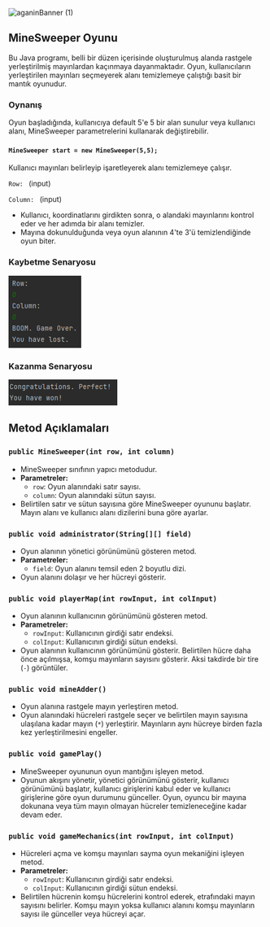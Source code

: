 ![aganinBanner (1)](https://github.com/byurudur/Mine-Sweeper/assets/136338567/212000fe-66f8-4be2-9625-1fdbe3c1e594)

## MineSweeper Oyunu

Bu Java programı, belli bir düzen içerisinde oluşturulmuş alanda rastgele yerleştirilmiş mayınlardan kaçınmaya dayanmaktadır. Oyun, kullanıcıların yerleştirilen mayınları seçmeyerek alanı temizlemeye çalıştığı basit bir mantık oyunudur.

### Oynanış

Oyun başladığında, kullanıcıya default 5'e 5 bir alan sunulur veya kullanıcı alanı, MineSweeper parametrelerini kullanarak değiştirebilir. 

#### `MineSweeper start = new MineSweeper(5,5);`

Kullanıcı mayınları belirleyip işaretleyerek alanı temizlemeye çalışır.

`Row: ` (input)

`Column: ` (input)

- Kullanıcı, koordinatlarını girdikten sonra, o alandaki mayınlarını kontrol eder ve her adımda bir alanı temizler.
- Mayına dokunulduğunda veya oyun alanının 4'te 3'ü temizlendiğinde oyun biter.

### Kaybetme Senaryosu

![img.png](img.png)

### Kazanma Senaryosu

![img_1.png](img_1.png)

## Metod Açıklamaları

### `public MineSweeper(int row, int column)`

- MineSweeper sınıfının yapıcı metodudur.
- **Parametreler:**
    - `row`: Oyun alanındaki satır sayısı.
    - `column`: Oyun alanındaki sütun sayısı.
- Belirtilen satır ve sütun sayısına göre MineSweeper oyununu başlatır. Mayın alanı ve kullanıcı alanı dizilerini buna göre ayarlar.

### `public void administrator(String[][] field)`

-  Oyun alanının yönetici görünümünü gösteren metod.
- **Parametreler:**
    - `field`: Oyun alanını temsil eden 2 boyutlu dizi.
-  Oyun alanını dolaşır ve her hücreyi gösterir.

### `public void playerMap(int rowInput, int colInput)`

-  Oyun alanının kullanıcının görünümünü gösteren metod.
- **Parametreler:**
    - `rowInput`: Kullanıcının girdiği satır endeksi.
    - `colInput`: Kullanıcının girdiği sütun endeksi.
-  Oyun alanının kullanıcının görünümünü gösterir. Belirtilen hücre daha önce açılmışsa, komşu mayınların sayısını gösterir. Aksi takdirde bir tire (`-`) görüntüler.

### `public void mineAdder()`

-  Oyun alanına rastgele mayın yerleştiren metod.
-  Oyun alanındaki hücreleri rastgele seçer ve belirtilen mayın sayısına ulaşılana kadar mayın (`*`) yerleştirir. Mayınların aynı hücreye birden fazla kez yerleştirilmesini engeller.

### `public void gamePlay()`

-  MineSweeper oyununun oyun mantığını işleyen metod.
-  Oyunun akışını yönetir, yönetici görünümünü gösterir, kullanıcı görünümünü başlatır, kullanıcı girişlerini kabul eder ve kullanıcı girişlerine göre oyun durumunu günceller. Oyun, oyuncu bir mayına dokunana veya tüm mayın olmayan hücreler temizleneceğine kadar devam eder.

### `public void gameMechanics(int rowInput, int colInput)`

-  Hücreleri açma ve komşu mayınları sayma oyun mekaniğini işleyen metod.
- **Parametreler:**
    - `rowInput`: Kullanıcının girdiği satır endeksi.
    - `colInput`: Kullanıcının girdiği sütun endeksi.
-  Belirtilen hücrenin komşu hücrelerini kontrol ederek, etrafındaki mayın sayısını belirler. Komşu mayın yoksa kullanıcı alanını komşu mayınların sayısı ile günceller veya hücreyi açar.

